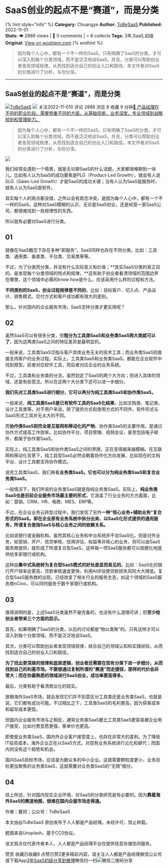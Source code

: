 # SaaS创业的起点不是“赛道”，而是分类
{% hint style="info" %}
**Category:** Chuangye
**Author:** [ToBeSaaS](https://www.woshipm.com/u/1341134)
**Published:** 2022-11-01  
**Stats:** 👁️ 2886 views | 💬 0 comments | ⭐ 8 collects
**Tags:** 3年,SaaS,初级
**Original:** [View on woshipm.com](https://www.woshipm.com/chuangye/5662687.html)
{% endhint %}
> 因为每个人心中，都有一个不一样的SaaS。只有明确了SaaS的分类，才可以深入到每个分类领域，而不是泛泛地谈SaaS。并且，分类可以帮助创业者发现领域规律，从而找到适合自己的创业入口和路径。本文作者对SaaS的分类进行了分析，与你分享。

---

## SaaS创业的起点不是“赛道”，而是分类

[![](https://static.qidianla.com/woshipm_def_head_1.jpg?imageView2/1/w/72/h/72/q/100)](https://www.woshipm.com/u/1341134)[ToBeSaaS](https://www.woshipm.com/u/1341134) ![](https://static.woshipm.com/tag/1101_1@2x.png) 关注2022-11-010 评论 2886 浏览 8 收藏 9 分钟[🔗 产品经理在不同的职业阶段，需要侧重不同的方面，从基础技能、业务深度、专业领域到战略规划和管理能力。](https://ke.qidianla.com/courses/90pm)

> 因为每个人心中，都有一个不一样的SaaS。只有明确了SaaS的分类，才可以深入到每个分类领域，而不是泛泛地谈SaaS。并且，分类可以帮助创业者发现领域规律，从而找到适合自己的创业入口和路径。本文作者对SaaS的分类进行了分析，与你分享。

![](https://image.woshipm.com/wp-files/2022/10/vjg8TRBDM58cdFRYeqOC.jpg)

我们经常会遇到一个情景，就是无论聊SaaS的什么话题，大家都很难聊到一块儿。比如有人认为SaaS的成功要素是PLG（Product-Led Growth），就会有人说SLG（Sales-Led Growth）才是SaaS的成功关键；当有人认为SaaS是服务时，就有人认为SaaS是软件。

其实每个人的观点都没错，之所以会有观念冲突，是因为每个人心中，都有一个不一样的SaaS。这种对SaaS模糊的认识，无论是SaaS创业，还是经营一家SaaS公司，都很难找到一些规律性的东西。

所以就有必要对SaaS进行分类。

## 01

就像在XaaS概念下存在多种“即服务”，SaaS同样也存在不同分类。比如：工具类、通用类、垂直类、平台类、交易类等等。

不过，为了分类而分类，并没有什么实际意义和价值；**其实SaaS分类的真正目的，是发现每个分类领域的特点和规律。**这有助于创业者看清领域的范围边界在哪里，这个领域中必需的know how是什么，应该采用什么样的过程和方法。

**不同类别的SaaS，创业过程规律是不同的**，比如：目标客户、切入点、产品设计、销售模式、交付方式和客户成功都有很大的差别。

那么，针对国内的企业服务市场，SaaS怎样分类才更实用呢？

## 02

虽然SaaS可以有很多分类，但**粗分为工具类SaaS和业务类SaaS两大类就可以了**，因为这两类SaaS之间的特征差异是最明显的。

一般来说，工具类SaaS泛指与客户具体业务无关的技术工具；而业务类SaaS则直接支持客户的业务过程。实际上，工具类SaaS和业务类SaaS，都能在企业软件中找到原型。前者对应软件工具，而后者对应企业的业务系统。

不过，工具类和业务类的分法，虽然划定了SaaS的两个大方向；但进入具体的领域，还是有些宽泛。所以在这两个大分类下还可以进一步细分。

**我们先对工具类SaaS进行细分，它可以再分为纯工具类SaaS和协作类SaaS。**

一般来说，**纯工具类SaaS是已有软件工具的SaaS化结果**，比如文档类、笔记类、设计工具类等。对于用户来说，除了提供方式和使用方式的不同外，软件形式与SaaS形式工具并无太大的不同。

而**协作类SaaS则完全是互联网和移动化的产物**。协作类SaaS的主要作用，是通过协作方式提高工作效率。比如协作平台、项目管理、视频会议，甚至包括电子邮件，都属于协作类SaaS。

实际上，纯工具类SaaS和协作类SaaS之间的界限，正在变得越来越模糊。在互联网和移动化背景下，纯工具型SaaS必然会朝着协作化方向发展，比如现在的文档平台、设计工具都支持协作模式。

说完工具类SaaS，我们再看**业务类SaaS。它也可以分为纯业务类SaaS和复合业务类SaaS。**

一般情况下，我们所说的业务类SaaS就是指纯业务类SaaS。实际上，**纯业务类SaaS也是目前企业服务市场最主要的形式**，它涵盖了行业业务的方方面面，比如：营销、CRM、HR、电商、MES、ERP等。

不过，在企业业务云转型过程中，我们发现了另外**一种“核心业务+辅助业务”复合形式的SaaS。即在企业原有业务系统中拆分出来、以SaaS化形式提供的通用服务，所谓复合是指SaaS与核心业务之间的依赖关系。**

比如说银行或金融机构，虽然其核心业务和中台系统并不会SaaS化。但是对外业务，如营销、开户、信贷审核、信用评估、权益等非核心的业务，则可以由SaaS服务商提供，就形成了所谓复合型SaaS，这样每一项SaaS服务都可以规模化地提供给多家银行或机构。

这种由**集中式系统转为复合型SaaS模式的好处是显而易见的**。比如：SaaS化的银行开户效率会更高，贷款审核速度更快，利用AI评估使贷款损失风险大大降低。复合型SaaS服务商的出现，已经改变了相关行业的服务生态，如这个领域的SaaS服务商nCino，可以同时服务于数千家银行或机构。

## 03

值得说明的是，上述SaaS分类虽然不是完备的，也没有什么道理可讲；但**至少给创业者带来三个方面的启示。**

首先，如果明确了SaaS的分类，以后的讨论都是“物以类聚”的。只有这样才可以深入到每个分类领域，而不是泛泛地谈SaaS。

其次，分类可以帮助创业者发现领域规律，结合自己的领域认知和实践经验，从而找到适合自己的创业入口和路径。

**为了找出更深层的规律和底层逻辑，创业者还需要在现有分类下进一步细分，从而找到自己的利基市场。不要想通过复制所谓的“赛道”而走捷径，那样的代价会非常大；而在你最熟悉的领域进行SaaS创业，成功率要高得多。**

最后，分类有助于看清商业化的现实。

放眼海外SaaS市场，就会发现它们并不刻意区分工具类还是业务类SaaS，也就是说，它们都有成功可能。不过相比之下，工具类SaaS的毛利更高，因为获客成本和留存成本更低。

但国内企业服务市场与之相反，通常业务类SaaS要比工具类SaaS更容易被企业用户接受，比如付费意愿更强，客单价也更高。

即使是业务类SaaS，国内外企业客户接受度上，也存在非常大的差别。为了降低IT投资成本，海外企业正在以SaaS方式，对现有业务系统进行云化和替代；而国内则没有这个趋势和机会。

国内SaaS目标市场，应该是为数众多的中小企业。这就需要颗粒度更小，业务目标更加聚焦的业务类SaaS，这就需要对业务类SaaS的“无限”细分。

## 04

综上所述，针对国内现实企业环境，对SaaS的分类研究是有必要的。因为**靠着海外SaaS的赛道地图，很难在国内企服市场走得通。**

作者：戴珂；公众号：ToBeSaaS

本文由@ToBeSaaS 原创发布于人人都是产品经理。未经许可，禁止转载。

题图来自Unsplash，基于CC0协议。

该文观点仅代表作者本人，人人都是产品经理平台仅提供信息存储空间服务。

赞赏 收藏已收藏8 点赞已赞2更多精彩内容，请关注人人都是产品经理微信公众号或下载App[3年](https://www.woshipm.com/tag/3%e5%b9%b4)[SaaS](https://www.woshipm.com/tag/saas)[初级](https://www.woshipm.com/tag/%e5%88%9d%e7%ba%a7)[分享到微博](https://service.weibo.com/share/share.php?appkey=2775287854&title=SaaS创业的起点不是“赛道”，而是分类&url=https://www.woshipm.com/chuangye/5662687.html&pic=https://image.woshipm.com/wp-files/2022/10/vjg8TRBDM58cdFRYeqOC.jpg)微信扫一扫![微信二维码](https://api.pwmqr.com/qrcode/create/?url=https://www.woshipm.com/chuangye/5662687.html)分享
